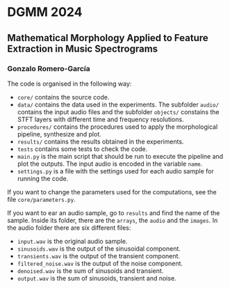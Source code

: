 # DGMM 2024
## Mathematical Morphology Applied to Feature Extraction in Music Spectrograms
### Gonzalo Romero-García
The code is organised in the following way:
- `core/` contains the source code.
- `data/` contains the data used in the experiments. The subfolder `audio/` contains the input audio files and the subfolder `objects/` constains the STFT layers with different time and frequency resolutions.
- `procedures/` contains the procedures used to apply the morphological pipeline, synthesize and plot.
- `results/` contains the results obtained in the experiments.
- `tests` contains some tests to check the code.
- `main.py` is the main script that should be run to execute the pipeline and plot the outputs. The input audio is encoded in the variable `name`.
- `settings.py` is a file with the settings used for each audio sample for running the code.

If you want to change the parameters used for the computations, see the file `core/parameters.py`.

If you want to ear an audio sample, go to `results` and find the name of the sample. Inside its folder, there are the `arrays`, the `audio` and the `images`. In the audio folder there are six different files:
- `input.wav` is the original audio sample.
- `sinusoids.wav` is the output of the sinusoidal component.
- `transients.wav` is the output of the transient component.
- `filtered_noise.wav` is the output of the noise component.
- `denoised.wav` is the sum of sinusoids and transient. 
- `output.wav` is the sum of sinusoids, transient and noise.